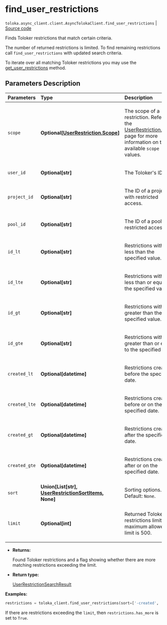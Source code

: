 # find_user_restrictions
`toloka.async_client.client.AsyncTolokaClient.find_user_restrictions` | [Source code](https://github.com/Toloka/toloka-kit/blob/v1.1.2/src/client/__init__.py#L0)

Finds Toloker restrictions that match certain criteria.


The number of returned restrictions is limited. To find remaining restrictions call `find_user_restrictions` with updated search criteria.

To iterate over all matching Toloker restrictions you may use the [get_user_restrictions](toloka.client.TolokaClient.get_user_restrictions.md) method.

## Parameters Description

| Parameters | Type | Description |
| :----------| :----| :-----------|
`scope`|**Optional\[[UserRestriction.Scope](toloka.client.user_restriction.UserRestriction.Scope.md)\]**|<p>The scope of a restriction. Refer to the [UserRestriction.Scope](toloka.client.user_restriction.UserRestriction.Scope.md) page for more information on the available `scope` values.</p>
`user_id`|**Optional\[str\]**|<p>The Toloker&#x27;s ID.</p>
`project_id`|**Optional\[str\]**|<p>The ID of a project with restricted access.</p>
`pool_id`|**Optional\[str\]**|<p>The ID of a pool with restricted access.</p>
`id_lt`|**Optional\[str\]**|<p>Restrictions with IDs less than the specified value.</p>
`id_lte`|**Optional\[str\]**|<p>Restrictions with IDs less than or equal to the specified value.</p>
`id_gt`|**Optional\[str\]**|<p>Restrictions with IDs greater than the specified value.</p>
`id_gte`|**Optional\[str\]**|<p>Restrictions with IDs greater than or equal to the specified value.</p>
`created_lt`|**Optional\[datetime\]**|<p>Restrictions created before the specified date.</p>
`created_lte`|**Optional\[datetime\]**|<p>Restrictions created before or on the specified date.</p>
`created_gt`|**Optional\[datetime\]**|<p>Restrictions created after the specified date.</p>
`created_gte`|**Optional\[datetime\]**|<p>Restrictions created after or on the specified date.</p>
`sort`|**Union\[List\[str\], [UserRestrictionSortItems](toloka.client.search_requests.UserRestrictionSortItems.md), None\]**|<p>Sorting options. Default: `None`.</p>
`limit`|**Optional\[int\]**|<p>Returned Toloker restrictions limit. The maximum allowed limit is 500.</p>

* **Returns:**

  Found Toloker restrictions and a flag showing whether there are more matching restrictions exceeding the limit.

* **Return type:**

  [UserRestrictionSearchResult](toloka.client.search_results.UserRestrictionSearchResult.md)

**Examples:**


```python
restrictions = toloka_client.find_user_restrictions(sort=['-created', '-id'], limit=10)
```

If there are restrictions exceeding the `limit`, then `restrictions.has_more` is set to `True`.
